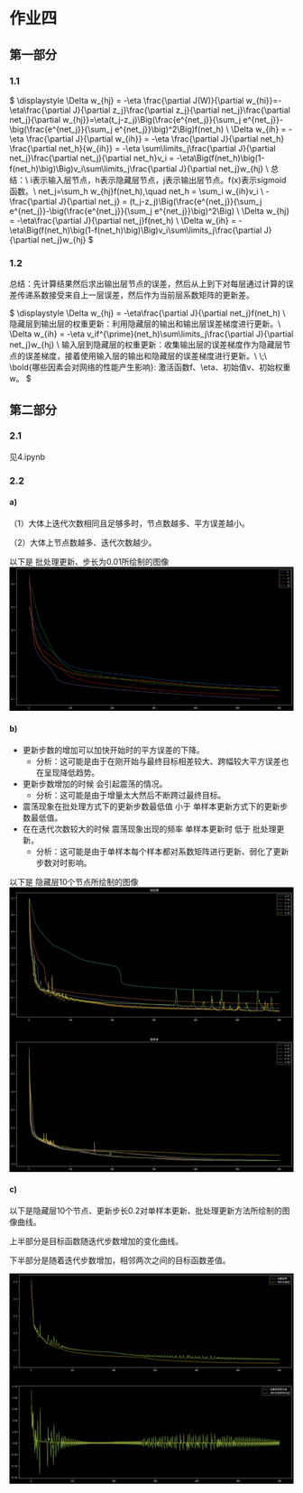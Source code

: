 # 作业四

## 第一部分

### 1.1

$
\displaystyle \Delta w_{hj} = -\eta \frac{\partial J(W)}{\partial w_{hi}}=-\eta\frac{\partial J}{\partial z_j}\frac{\partial z_j}{\partial net_j}\frac{\partial net_j}{\partial w_{hj}}=\eta(t_j-z_j)\Big(\frac{e^{net_j}}{\sum_j e^{net_j}}-\big(\frac{e^{net_j}}{\sum_j e^{net_j}}\big)^2\Big)f(net_h) \\
\Delta w_{ih} = -\eta \frac{\partial J}{\partial w_{ih}} = -\eta \frac{\partial J}{\partial net_h} \frac{\partial net_h}{w_{ih}} = -\eta \sum\limits_j\frac{\partial J}{\partial net_j}\frac{\partial net_j}{\partial net_h}v_i = -\eta\Big(f(net_h)\big(1-f(net_h)\big)\Big)v_i\sum\limits_j\frac{\partial J}{\partial net_j}w_{hj}
\\
总结：\\
i表示输入层节点，h表示隐藏层节点，j表示输出层节点。f(x)表示sigmoid函数。\\
net_j=\sum_h w_{hj}f(net_h),\quad net_h = \sum_i w_{ih}v_i \\
-\frac{\partial J}{\partial net_j} = (t_j-z_j)\Big(\frac{e^{net_j}}{\sum_j e^{net_j}}-\big(\frac{e^{net_j}}{\sum_j e^{net_j}}\big)^2\Big) \\
\Delta w_{hj} = -\eta\frac{\partial J}{\partial net_j}f(net_h) \\
\Delta w_{ih} = -\eta\Big(f(net_h)\big(1-f(net_h)\big)\Big)v_i\sum\limits_j\frac{\partial J}{\partial net_j}w_{hj}
$

### 1.2

总结：先计算结果然后求出输出层节点的误差，然后从上到下对每层通过计算的误差传递系数接受来自上一层误差，然后作为当前层系数矩阵的更新差。

$
\displaystyle
\Delta w_{hj} = -\eta\frac{\partial J}{\partial net_j}f(net_h) \\
隐藏层到输出层的权重更新：利用隐藏层的输出和输出层误差梯度进行更新。\\
\Delta w_{ih} = -\eta v_if^{\prime}(net_h)\sum\limits_j\frac{\partial J}{\partial net_j}w_{hj} \\
输入层到隐藏层的权重更新：收集输出层的误差梯度作为隐藏层节点的误差梯度，接着使用输入层的输出和隐藏层的误差梯度进行更新。\\
\\\;\\
\bold{哪些因素会对网络的性能产生影响}: 激活函数f、\eta、初始值v、初始权重w。
$

## 第二部分

### 2.1

见4.ipynb

### 2.2

#### a)

（1）大体上迭代次数相同且足够多时，节点数越多、平方误差越小。

（2）大体上节点数越多、迭代次数越少。

以下是 批处理更新、步长为0.01所绘制的图像
![alt text](image/2_a.png)

#### b)

- 更新步数的增加可以加快开始时的平方误差的下降。
  - 分析：这可能是由于在刚开始与最终目标相差较大、跨幅较大平方误差也在呈现降低趋势。
- 更新步数增加的时候 会引起震荡的情况。
  - 分析：这可能是由于增量太大然后不断跨过最终目标。
- 震荡现象在批处理方式下的更新步数最低值 小于 单样本更新方式下的更新步数最低值。
- 在在迭代次数较大的时候 震荡现象出现的频率 单样本更新时 低于 批处理更新。
  - 分析：这可能是由于单样本每个样本都对系数矩阵进行更新、弱化了更新步数对时影响。

以下是 隐藏层10个节点所绘制的图像
![1732518876873](image/2_b.png)

#### c)

以下是隐藏层10个节点、更新步长0.2对单样本更新、批处理更新方法所绘制的图像曲线。

上半部分是目标函数随迭代步数增加的变化曲线。

下半部分是随着迭代步数增加，相邻两次之间的目标函数差值。

![1732541095509](image/2_c.png)
